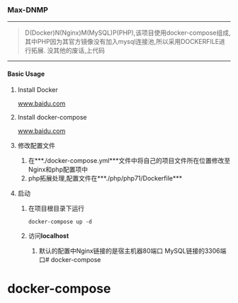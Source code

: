 ### Max-DNMP 
---
>  D(Docker)N(Nginx)M(MySQL)P(PHP),该项目使用docker-compose组成,其中PHP因为其官方镜像没有加入mysql连接池,所以采用DOCKERFILE进行拓展.
> 没其他的废话,上代码
---

#### Basic Usage

1. Install Docker

   www.baidu.com

2. Install docker-compose

   www.baidu.com

3. 修改配置文件

   1. 在***./docker-compose.yml***文件中将自己的项目文件所在位置修改至Nginx和php配置项中
   2. php拓展处理,配置文件在***./php/php71/Dockerfile***

4. 启动

   1. 在项目根目录下运行

      ```shell
      docker-compose up -d
      ```

   2. 访问**localhost**

      1. 默认的配置中Nginx链接的是宿主机器80端口
         			MySQL链接的3306端口# docker-compose
# docker-compose

